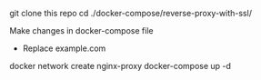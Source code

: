 
git clone this repo
cd ./docker-compose/reverse-proxy-with-ssl/

Make changes in docker-compose file
* Replace example.com 

docker network create nginx-proxy
docker-compose up -d